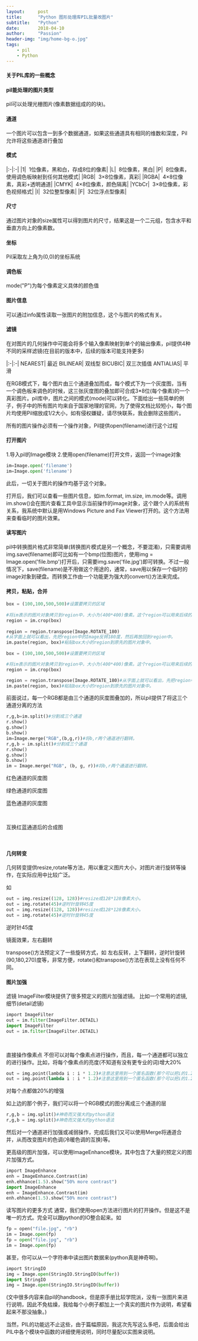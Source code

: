 ```yaml
---
layout:     post
title:      "Python 图形处理库PIL批量改图片"
subtitle:   "Python"
date:       2018-04-10
author:     "Passion"
header-img: "img/home-bg-o.jpg"
tags:
    - pil
    - Python
---
```



#### 关于PIL库的一些概念


#### pil能处理的图片类型
pil可以处理光栅图片(像素数据组成的的块)。

#### 通道
一个图片可以包含一到多个数据通道，如果这些通道具有相同的维数和深度，Pil允许将这些通道进行叠加

#### 模式

|:-|:-|
|1|	 1位像素，黑和白，存成8位的像素|
|L|	 8位像素，黑白|
|P|	 8位像素，使用调色板映射到任何其他模式|
|RGB|	 3×8位像素，真彩|
|RGBA|	 4×8位像素，真彩+透明通道|
|CMYK|	 4×8位像素，颜色隔离|
|YCbCr|	 3×8位像素，彩色视频格式|
|I|	 32位整型像素|
|F|	 32位浮点型像素|




#### 尺寸
通过图片对象的size属性可以得到图片的尺寸，结果这是一个二元组，包含水平和垂直方向上的像素数。

#### 坐标
Pil采取左上角为(0,0)的坐标系统

#### 调色板
mode("P")为每个像素定义具体的颜色值

#### 图片信息
可以通过info属性读取一张图片的附加信息，这个与图片的格式有关。

#### 滤镜
在对图片的几何操作中可能会将多个输入像素映射到单个的输出像素，pil提供4种不同的采样滤镜(在目前的版本中，后续的版本可能支持更多)

|:-|:-|
NEAREST|	最近
BILINEAR|	双线型
BICUBIC|	双三次插值
ANTIALIAS|	平滑


在RGB模式下，每个图片由三个通道叠加而成，每个模式下为一个灰度图，当有一个调色板来调色的时候，这三张灰度图的叠加即可合成3*8位(每个像素)的一个真彩图片。pil库中，图片之间的模式(mode)可以转化。下面给出一些简单的例子，例子中的所有图片均来自于国家地理的官网，为了使得文档比较短小，每个图片均使用Pil缩放成1/2大小，如有侵权嫌疑，请尽快联系，我会删除这些图片。

所有的图片操作必须有一个操作对象，Pil提供open(filename)进行这个过程


#### 打开图片
1.导入pil的Image模块
2.使用open(filename)打开文件，返回一个image对象

```py
im=Image.open('filename')
im=Image.open('filename')
```

此后，一切关于图片的操作均基于这个对象。


打开后，我们可以查看一些图片信息，如im.format, im.size, im.mode等。调用im.show()会在图片查看工具中显示当前操作的image对象，这个跟个人的系统有关系，我系统中默认是用Windows Picture and Fax Viewer打开的。这个方法用来查看临时的图片效果。

#### 读写图片
pil中转换图片格式非常简单(转换图片模式是另一个概念，不要混淆)，只需要调用img.save(filename)即可比如有一个bmp(位图)图片，使用img = Image.open('file.bmp')打开后，只需要img.save('file.jpg')即可转换。不过一般情况下，save(filename)是不用做这个用途的，通常，save用以保存一个临时的image对象到硬盘。而转换工作由一个功能更为强大的convert()方法来完成。


#### 拷贝，粘贴，合并

```py
box = (100,100,500,500)#设置要拷贝的区域  
  
#将im表示的图片对象拷贝到region中，大小为(400*400)像素。这个region可以用来后续的操作(region其实就是一个Image对象)，box变量是一个四元组(左，上，右，下)。  
region = im.crop(box)  
  
region = region.transpose(Image.ROTATE_180)
#从字面上就可以看出，先把region中的Image反转180度，然后再放回到region中。  
im.paste(region, box)#粘贴box大小的region到原先的图片对象中。 
 
box = (100,100,500,500)#设置要拷贝的区域

#将im表示的图片对象拷贝到region中，大小为(400*400)像素。这个region可以用来后续的操作(region其实就是一个Image对象)，box变量是一个四元组(左，上，右，下)。
region = im.crop(box)

region = region.transpose(Image.ROTATE_180)#从字面上就可以看出，先把region中的Image反转180度，然后再放回到region中。
im.paste(region, box)#粘贴box大小的region到原先的图片对象中。
```


前面说过，每一个RGB都是由三个通道的灰度图叠加的，所以pil提供了将这三个通道分离的方法

```py
r,g,b=im.split()#分割成三个通道  
r.show()
g.show()
b.show()
im=Image.merge("RGB",(b,g,r))#将b,r两个通道进行翻转。  
r,g,b = im.split()#分割成三个通道
r.show()
g.show()
b.show()
im = Image.merge("RGB", (b, g, r))#将b,r两个通道进行翻转。
```

红色通道的灰度图



绿色通道的灰度图



蓝色通道的灰度图

 


互换红蓝通道后的合成图

 

#### 几何转变
几何转变提供resize,rotate等方法，用以重定义图片大小，对图片进行旋转等操作，在实际应用中比较广泛。

如

```py
out = img.resize((128, 128))#resize成128*128像素大小。  
out = img.rotate(45)#逆时针旋转45度  
out = img.resize((128, 128))#resize成128*128像素大小。
out = img.rotate(45)#逆时针旋转45度
```

逆时针45度



镜面效果，左右翻转



transpose()方法预定义了一些旋转方式，如
左右反转，上下翻转，逆时针旋转(90,180,270)度等，非常方便，rotate()和transpose()方法在表现上没有任何不同。

#### 图片加强

滤镜
ImageFilter模块提供了很多预定义的图片加强滤镜。
比如一个常用的滤镜,细节(detail滤镜)

```py
import ImageFilter  
out = im.filter(ImageFilter.DETAIL)  
import ImageFilter
out = im.filter(ImageFilter.DETAIL)
```

 

直接操作像素点
不但可以对每个像素点进行操作，而且，每一个通道都可以独立的进行操作。比如，将每个像素点的亮度(不知道有没有更专业的词)增大20%

```py
out = img.point(lambda i : i * 1.2)#注意这里用到一个匿名函数(那个可以把i的1.2倍返回的函数)  
out = img.point(lambda i : i * 1.2)#注意这里用到一个匿名函数(那个可以把i的1.2倍返回的函数)
```

对每个点都做20%的增强



如上边的那个例子，我们可以将一个RGB模式的图分离成三个通道的层

```py
r,g,b = img.split()#神奇而又强大的python语法  
r,g,b = img.split()#神奇而又强大的python语法
```

然后对一个通道进行加强或减弱操作，完成后我们又可以使用Merge将通道合并，从而改变图片的色调(冷暖色调的互换)等。

更高级的图片加强，可以使用ImageEnhance模块，其中包含了大量的预定义的图片加强方式。

```py
import ImageEnhance  
enh = ImageEnhance.Contrast(im)  
enh.ehhance(1.5).show("50% more contrast")  
import ImageEnhance
enh = ImageEnhance.Contrast(im)
enh.ehhance(1.5).show("50% more contrast")
```


读写图片的更多方式
通常，我们使用open方法进行图片的打开操作。但是这不是唯一的方式。完全可以跟python的IO整合起来。如

```py
fp = open("file.jpg", "rb")  
im = Image.open(fp)  
fp = open("file.jpg", "rb")
im = Image.open(fp)
```

甚至，你可以从一个字符串中读出图片数据来(python真是神奇啊)。

```py
import StringIO  
img = Image.open(StringIO.StringIO(buffer))  
import StringIO
img = Image.open(StringIO.StringIO(buffer))
```

(文中很多内容来自pil的handbook，但是原手册比较学院派，没有一张图片来进行说明，因此不免枯燥，我给每个小例子都加上一个真实的图片作为说明，希望看起来不那没抽象。)



当然，PIL的功能远不止这些，由于篇幅原因，我这次先写这么多吧，后面会给出PIL中各个模块中函数的详细使用说明，同时尽量配以实图来说明。
